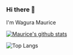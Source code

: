 ### Hi there 👋

<!--
**wagura-maurice/wagura-maurice** is a ✨ _special_ ✨ repository because its `README.md` (this file) appears on your GitHub profile.

Here are some ideas to get you started:

- 🔭 I’m currently working on ...
- 🌱 I’m currently learning ...
- 👯 I’m looking to collaborate on ...
- 🤔 I’m looking for help with ...
- 💬 Ask me about ...
- 📫 How to reach me: ...
- 😄 Pronouns: ...
- ⚡ Fun fact: ...
-->

I'm Wagura Maurice

[![Maurice's github stats](https://github-readme-stats.vercel.app/api?username=wagura-maurice)](https://github.com/anuraghazra/github-readme-stats)

![Top Langs](https://github-readme-stats.vercel.app/api/top-langs/?username=wagura-maurice&hide=TeX&layout=compact)